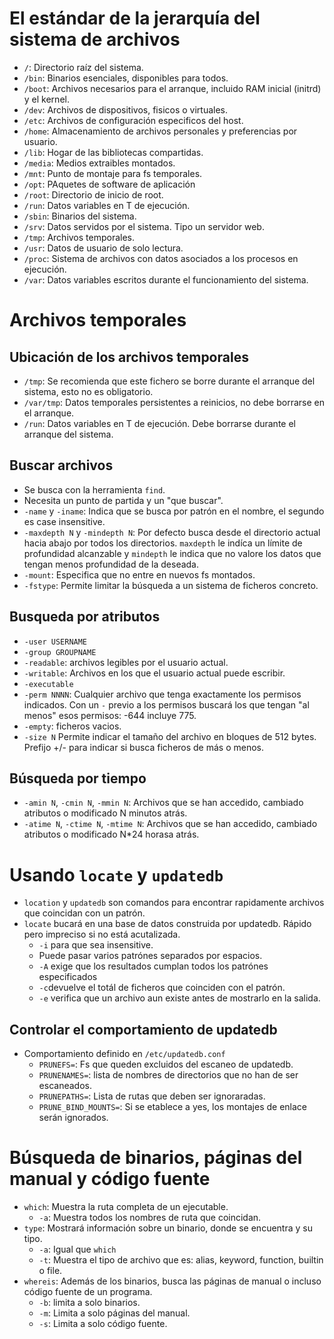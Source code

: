 # El estándar de la jerarquía del sistema de archivos
* `/`: Directorio raíz del sistema.
* `/bin`: Binarios esenciales, disponibles para todos.
* `/boot`: Archivos necesarios para el arranque, incluido RAM inicial (initrd) y el kernel.
* `/dev`: Archivos de dispositivos, fisicos o virtuales.
* `/etc`: Archivos de configuración especificos del host.
* `/home`: Almacenamiento de archivos personales y preferencias por usuario.
* `/lib`: Hogar de las bibliotecas compartidas.
* `/media`: Medios extraibles montados.
* `/mnt`: Punto de montaje para fs temporales.
* `/opt`: PAquetes de software de aplicación
* `/root`: Directorio de inicio de root.
* `/run`: Datos variables en T de ejecución.
* `/sbin`: Binarios del sistema.
* `/srv`: Datos servidos por el sistema. Tipo un servidor web.
* `/tmp`: Archivos temporales.
* `/usr`: Datos de usuario de solo lectura.
* `/proc`: Sistema de archivos con datos asociados a los procesos en ejecución.
* `/var`: Datos variables escritos durante el funcionamiento del sistema.

# Archivos temporales
## Ubicación de los archivos temporales
* `/tmp`: Se recomienda que este fichero se borre durante el arranque del sistema, esto no es obligatorio.
* `/var/tmp`: Datos temporales persistentes a reinicios, no debe borrarse en el arranque.
* `/run`: Datos variables en T de ejecución. Debe borrarse durante el arranque del sistema.

## Buscar archivos
* Se busca con la herramienta `find`.
* Necesita un punto de partida y un "que buscar".
* `-name` y `-iname`: Indica que se busca por patrón en el nombre, el segundo es case insensitive.
* `-maxdepth N` y `-mindepth N`: Por defecto busca desde el directorio actual hacia abajo por todos los directorios. `maxdepth` le indíca un límite de profundidad alcanzable y `mindepth` le indica que no valore los datos que tengan menos profundidad de la deseada.
* `-mount`: Especifica que no entre en nuevos fs montados.
* `-fstype`: Permite limitar la búsqueda a un sistema de ficheros concreto.

## Busqueda por atributos
* `-user USERNAME`
* `-group GROUPNAME`
* `-readable`: archivos legibles por el usuario actual.
* `-writable`: Archivos en los que el usuario actual puede escribir.
* `-executable`
* `-perm NNNN`: Cualquier archivo que tenga exactamente los permisos indicados. Con un `-` previo a los permisos buscará los que tengan "al menos" esos permisos: -644 incluye 775.
* `-empty`: ficheros vacios.
* `-size N` Permite indicar el tamaño del archivo en bloques de 512 bytes. Prefijo +/- para indicar si busca ficheros de más o menos.

## Búsqueda por tiempo
* `-amin N`, `-cmin N`, `-mmin N`: Archivos que se han accedido, cambiado atributos o modificado N minutos atrás.
* `-atime N`, `-ctime N`, `-mtime N`: Archivos que se han accedido, cambiado atributos o modificado N\*24 horasa atrás.

# Usando `locate` y `updatedb`
* `location` y `updatedb` son comandos para encontrar rapidamente archivos que coincidan con un patrón.
* `locate` bucará en una base de datos construida por updatedb. Rápido pero impreciso si no está acutalizada.
  * `-i` para que sea insensitive.
  * Puede pasar varios patrónes separados por espacios.
  * `-A` exige que los resultados cumplan todos los patrónes especificados
  * `-c`devuelve el totál de ficheros que coinciden con el patrón.
  * `-e` verifica que un archivo aun existe antes de mostrarlo en la salida.

## Controlar el comportamiento de updatedb
* Comportamiento definido en `/etc/updatedb.conf`
  * `PRUNEFS=`: Fs que queden excluidos del escaneo de updatedb.
  * `PRUNENAMES=`:   lista de nombres de directorios que no han de ser escaneados.
  * `PRUNEPATHS=`: Lista de rutas que deben ser ignoraradas.
  * `PRUNE_BIND_MOUNTS=`: Si se etablece a yes, los montajes de enlace serán ignorados.

# Búsqueda de binarios, páginas del manual y código fuente
* `which`: Muestra la ruta completa de un ejecutable.
  * `-a`: Muestra todos los nombres de ruta que coincidan.
* `type`: Mostrará información sobre un binario, donde se encuentra y su tipo.
  * `-a`: Igual que `which`
  * `-t`: Muestra el tipo de archivo que es: alias, keyword, function, builtin o file.
* `whereis`: Además de los binarios, busca las páginas de manual o incluso código fuente de un programa.
  * `-b`: limita a solo binarios.
  * `-m`: Limita a solo páginas del manual.
  * `-s`: Limita a solo código fuente. 
